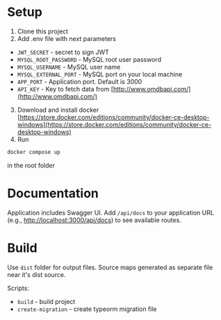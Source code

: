 # Setup

1. Clone this project
2. Add .env file with next parameters
- ```JWT_SECRET``` - secret to sign JWT
- ```MYSQL_ROOT_PASSWORD``` - MySQL root user password
- ```MYSQL_USERNAME``` - MySQL user name
- ```MYSQL_EXTERNAL_PORT``` - MySQL port on your local machine
- ```APP_PORT``` - Application port. Default is 3000
- ```API_KEY``` - Key to fetch data from [http://www.omdbapi.com/](http://www.omdbapi.com/)

3. Download and install docker [https://store.docker.com/editions/community/docker-ce-desktop-windows](https://store.docker.com/editions/community/docker-ce-desktop-windows)
4. Run
```bash
docker compose up
```
in the root folder

# Documentation

Application includes Swagger UI. Add ```/api/docs``` to your application URL (e.g., [http://localhost:3000/api/docs](http://localhost:3000/api/docs)) to see available routes.


# Build

Use ```dist``` folder for output files. Source maps generated as separate file near it's dist source.

Scripts:
- ```build``` - build project
- ```create-migration``` - create typeorm migration file
